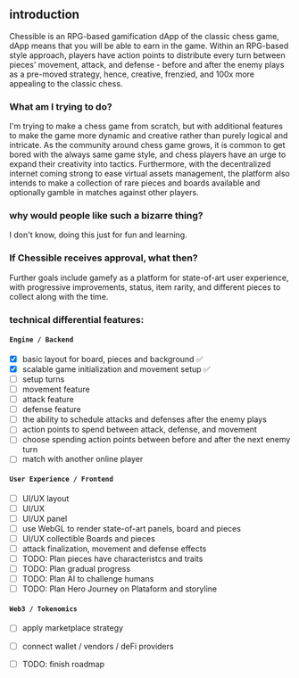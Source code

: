 
## introduction
Chessible is an RPG-based gamification dApp of the classic chess game, dApp means that you will be able to earn in the game. Within an RPG-based style approach, players have action points to distribute every turn between pieces' movement, attack, and defense - before and after the enemy plays as a pre-moved strategy, hence, creative, frenzied, and 100x more appealing to the classic chess. 

### What am I trying to do?
I'm trying to make a chess game from scratch, but with additional features to make the game more dynamic and creative rather than purely logical and intricate. As the community around chess game grows, it is common to get bored with the always same game style, and chess players have an urge to expand their creativity into tactics. Furthermore, with the decentralized internet coming strong to ease virtual assets management, the platform also intends to make a collection of rare pieces and boards available and optionally gamble in matches against other players.

### why would people like such a bizarre thing?
I don't know, doing this just for fun and learning.

### If Chessible receives approval, what then?
Further goals include gamefy as a platform for state-of-art user experience, with progressive improvements, status, item rarity, and different pieces to collect along with the time.

### technical differential features:
#### `Engine / Backend`
- [x] basic layout for board, pieces and background ✅
- [x] scalable game initialization and movement setup ✅
- [ ] setup turns
- [ ] movement feature
- [ ] attack feature
- [ ] defense feature
- [ ] the ability to schedule attacks and defenses after the enemy plays
- [ ] action points to spend between attack, defense, and movement
- [ ] choose spending action points between before and after the next enemy turn
- [ ] match with another online player

#### `User Experience / Frontend`
- [ ] UI/UX layout
- [ ] UI/UX
- [ ] UI/UX panel
- [ ] use WebGL to render state-of-art panels, board and pieces
- [ ] UI/UX collectible Boards and pieces
- [ ] attack finalization, movement and defense effects
- [ ] TODO: Plan pieces have characteristcs and traits
- [ ] TODO: Plan gradual progress
- [ ] TODO: Plan AI to challenge humans
- [ ] TODO: Plan Hero Journey on Plataform and storyline

####  `Web3 / Tokenomics`
- [ ] apply marketplace strategy
- [ ] connect wallet / vendors / deFi providers
- [ ] TODO: finish roadmap
 



